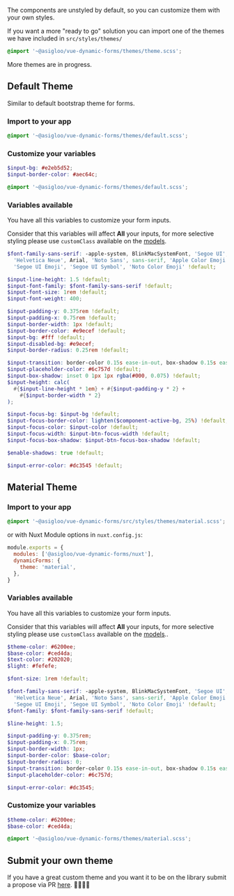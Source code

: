 The components are unstyled by default, so you can customize them with your own styles.

If you want a more "ready to go" solution you can import one of the themes we have included in `src/styles/themes/`

```scss
@import '~@asigloo/vue-dynamic-forms/themes/theme.scss';
```

More themes are in progress.

## Default Theme

Similar to default bootstrap theme for forms.

### Import to your app

```scss
@import '~@asigloo/vue-dynamic-forms/themes/default.scss';
```

### Customize your variables

```scss
$input-bg: #e2eb5d52;
$input-border-color: #aec64c;

@import '~@asigloo/vue-dynamic-forms/themes/default.scss';
```

### Variables available

You have all this variables to customize your form inputs.

Consider that this variables will affect **All** your inputs, for more selective styling please use `customClass` available on the [models](../models.md).

```scss
$font-family-sans-serif: -apple-system, BlinkMacSystemFont, 'Segoe UI', Roboto,
  'Helvetica Neue', Arial, 'Noto Sans', sans-serif, 'Apple Color Emoji',
  'Segoe UI Emoji', 'Segoe UI Symbol', 'Noto Color Emoji' !default;

$input-line-height: 1.5 !default;
$input-font-family: $font-family-sans-serif !default;
$input-font-size: 1rem !default;
$input-font-weight: 400;

$input-padding-y: 0.375rem !default;
$input-padding-x: 0.75rem !default;
$input-border-width: 1px !default;
$input-border-color: #e9ecef !default;
$input-bg: #fff !default;
$input-disabled-bg: #e9ecef;
$input-border-radius: 0.25rem !default;

$input-transition: border-color 0.15s ease-in-out, box-shadow 0.15s ease-in-out !default;
$input-placeholder-color: #6c757d !default;
$input-box-shadow: inset 0 1px 1px rgba(#000, 0.075) !default;
$input-height: calc(
  #{$input-line-height * 1em} + #{$input-padding-y * 2} +
    #{$input-border-width * 2}
);

$input-focus-bg: $input-bg !default;
$input-focus-border-color: lighten($component-active-bg, 25%) !default;
$input-focus-color: $input-color !default;
$input-focus-width: $input-btn-focus-width !default;
$input-focus-box-shadow: $input-btn-focus-box-shadow !default;

$enable-shadows: true !default;

$input-error-color: #dc3545 !default;
```

## Material Theme

### Import to your app

```scss
@import '~@asigloo/vue-dynamic-forms/src/styles/themes/material.scss';
```

or with Nuxt Module options in `nuxt.config.js`:

```javascript [nuxt.config.js]
module.exports = {
  modules: ['@asigloo/vue-dynamic-forms/nuxt'],
  dynamicForms: {
    theme: 'material',
  },
}
```

### Variables available

You have all this variables to customize your form inputs.

Consider that this variables will affect **All** your inputs, for more selective styling please use `customClass` available on the [models](../models.md)..

```scss
$theme-color: #6200ee;
$base-color: #ced4da;
$text-color: #202020;
$light: #fefefe;

$font-size: 1rem !default;

$font-family-sans-serif: -apple-system, BlinkMacSystemFont, 'Segoe UI', Roboto,
  'Helvetica Neue', Arial, 'Noto Sans', sans-serif, 'Apple Color Emoji',
  'Segoe UI Emoji', 'Segoe UI Symbol', 'Noto Color Emoji' !default;
$font-family: $font-family-sans-serif !default;

$line-height: 1.5;

$input-padding-y: 0.375rem;
$input-padding-x: 0.75rem;
$input-border-width: 1px;
$input-border-color: $base-color;
$input-border-radius: 0;
$input-transition: border-color 0.15s ease-in-out, box-shadow 0.15s ease-in-out;
$input-placeholder-color: #6c757d;

$input-error-color: #dc3545;
```

### Customize your variables

```scss
$theme-color: #6200ee;
$base-color: #ced4da;

@import '~@asigloo/vue-dynamic-forms/themes/material.scss';
```

## Submit your own theme

If you have a great custom theme and you want it to be on the library submit a propose via PR [here](https://github.com/alvarosaburido/vue-dynamic-forms/pulls). 👩‍🎤👨‍🎤
